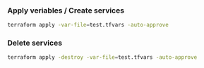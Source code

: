 

### Apply veriables / Create services
```sh
terraform apply -var-file=test.tfvars -auto-approve
```



### Delete services

```sh
terraform apply -destroy -var-file=test.tfvars -auto-approve
```

